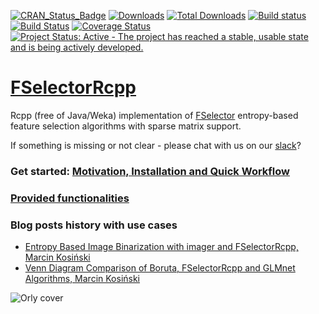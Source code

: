[![CRAN_Status_Badge](http://www.r-pkg.org/badges/version/FSelectorRcpp)](http://cran.r-project.org/web/packages/FSelectorRcpp)
[![Downloads](http://cranlogs.r-pkg.org/badges/FSelectorRcpp)](http://cran.rstudio.com/package=FSelectorRcpp)
[![Total Downloads](http://cranlogs.r-pkg.org/badges/grand-total/FSelectorRcpp?color=orange)](http://cranlogs.r-pkg.org/badges/grand-total/FSelectorRcpp)
[![Build status](https://ci.appveyor.com/api/projects/status/jv14pt787g7h26sn?svg=true)](https://ci.appveyor.com/project/MarcinKosinski/fselectorrcpp)[![Build Status](https://api.travis-ci.org/mi2-warsaw/FSelectorRcpp.png)](https://travis-ci.org/mi2-warsaw/FSelectorRcpp)
[![Coverage Status](https://img.shields.io/codecov/c/github/mi2-warsaw/FSelectorRcpp/master.svg)](https://codecov.io/github/mi2-warsaw/FSelectorRcpp?branch=master)
[![Project Status: Active - The project has reached a stable, usable state and is being actively developed.](http://www.repostatus.org/badges/latest/active.svg)](http://www.repostatus.org/#active)


# [FSelectorRcpp](http://mi2-warsaw.github.io/FSelectorRcpp/)
Rcpp (free of Java/Weka) implementation of [FSelector](https://cran.r-project.org/web/packages/FSelector/index.html) entropy-based feature selection algorithms with sparse matrix support.

If something is missing or not clear - please chat with us on our [slack](https://fselectorrcpp.slack.com/messages/general/)?

### Get started: [Motivation, Installation and Quick Workflow](http://mi2-warsaw.github.io/FSelectorRcpp/articles/get_started.html)

### [Provided functionalities](http://mi2-warsaw.github.io/FSelectorRcpp/reference/)

### Blog posts history with use cases

- [Entropy Based Image Binarization with imager and FSelectorRcpp, Marcin Kosiński](http://r-addict.com/2017/01/08/Entropy-Based-Image-Binarization.html)
- [Venn Diagram Comparison of Boruta, FSelectorRcpp and GLMnet Algorithms, Marcin Kosiński](http://www.r-bloggers.com/venn-diagram-comparison-of-boruta-fselectorrcpp-and-glmnet-algorithms/)

![Orly cover](https://raw.githubusercontent.com/mi2-warsaw/FSelectorRcpp/master/o_rly.png)
